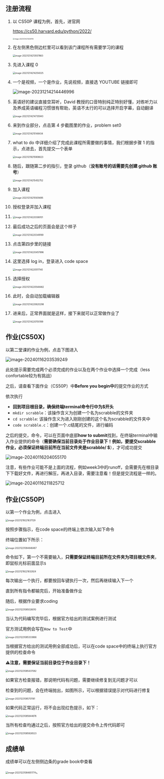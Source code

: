 ## 注册流程

1. 以 CS50P 课程为例，首先，进官网

   https://cs50.harvard.edu/python/2022/

   <img src="../public/assets/cs50/image-20231214213039110.png" alt="image-20231214213039110" style="zoom:35%;" />

2. 在左侧黑色侧边栏里可以看到该门课程所有需要学习的课程

   <img src="../public/assets/cs50/image-20231214213557663.png" alt="image-20231214213557663" style="zoom:50%;" />

3. 先进入课程 0

   <img src="../public/assets/cs50/image-20231214214254025.png" alt="image-20231214214254025" style="zoom:50%;" />

4. 一个是视频，一个是作业，先说视频，直接选 YOUTUBE 链接即可

   ![image-20231214214446996](../public/assets/cs50/image-20231214214446996.png)

5. 英语好的建议直接空耳听，David 教授的口音特别纯正特别好懂，对练听力以及养成英语编程习惯很有帮助，英语不太行的可以选择开启字幕，自动翻译

   <img src="../public/assets/cs50/image-20231214214735943.png" alt="image-20231214214735943" style="zoom:50%;" />

6. 来到作业部分，点击第 4 步截图里的作业，problem set0

   <img src="../public/assets/cs50/image-20231214215148434.png" alt="image-20231214215148434" style="zoom:50%;" />

7. what to do 中详细介绍了完成此课程所需要做的事情，我们根据步骤 1 的指示，点进去，首先提交一个表单

   <img src="../public/assets/cs50/image-20231219215906823.png" alt="image-20231219215906823" style="zoom:50%;" />

8. 随后，跟随第二步的指引，登录 github（**没有账号的话需要先创建 github 账号**）

   <img src="../public/assets/cs50/image-20231214215452752.png" alt="image-20231214215452752" style="zoom:50%;" />

9. 加入课程

   <img src="../public/assets/cs50/image-20231214215505695.png" alt="image-20231214215505695" style="zoom:50%;" />

10. 授权登录并加入课程

11. <img src="../public/assets/cs50/image-20231214220306101.png" alt="image-20231214220306101" style="zoom:50%;" />

12. 最后成功之后的页面会是这个样子

    <img src="../public/assets/cs50/image-20231214220349189.png" alt="image-20231214220349189" style="zoom:50%;" />

13. 点击第四步里的链接

    <img src="../public/assets/cs50/image-20231214220457896.png" alt="image-20231214220457896" style="zoom:50%;" />

14. 这里选择 log in，登录进入 code space

    <img src="../public/assets/cs50/image-20231214220517140.png" alt="image-20231214220517140" style="zoom:50%;" />

15. 选择授权

    <img src="../public/assets/cs50/image-20231214220548462.png" alt="image-20231214220548462" style="zoom:50%;" />

16. 此时，会自动加载编辑器

    <img src="../public/assets/cs50/image-20231214220620298.png" alt="image-20231214220620298" style="zoom:50%;" />

17. 进来后，正常界面就是这样，接下来就可以正常做作业了

    <img src="../public/assets/cs50/image-20231214220700189.png" alt="image-20231214220700189" style="zoom:50%;" />

    

    

    



## 作业(CS50X)

以第二堂课的作业为例，点击下图进入

![image-20240116203539249](../public/assets/cs50/image-20240116203539249.png)

此处提示需要完成两个必须完成的作业以及在两个作业中选择一个完成（less confortable较为有挑战）

之后，请查看下面作业（CS50P）中**Before you begin中**的提交作业的方式

依次执行

- **回到项目根目录，确保终端terminal命令行中为$开头**
- `mkdir scrabble`：该操作含义为创建一个名为scrabble的文件夹
- `cd scrabble`: 该操作含义为进入刚刚创建的这个名为scrabble的文件夹中
- `code scrabble.c`：创建一个.c结尾的文件，进行编码

之后的提交，命令，可以在页面中底部**how to submit**找到，在终端terminal中输入作业提供的命令（**需要确保当前目录处于作业目录下！例如，要提交scrabble作业，必须保证终端目前所在当前文件夹是scrabble/ $**），才可成功提交

![image-20240116204055170](../public/assets/cs50/image-20240116204055170.png)



注意，有些作业可能不是上面的流程，例如week3中的runoff，会需要先在根目录下下载好文件，再进行解压，再进入目录，需要注意看！但是提交流程是一样的。

![image-20240116211825712](../public/assets/cs50/image-20240116211825712.png)





## 作业(CS50P)

以第一个作业为例，点击进入

<img src="../public/assets/cs50/image-20231219221637129.png" alt="image-20231219221637129" style="zoom:50%;" />

按照步骤指示，在code space的终端上依次输入如下命令

终端位置如下所示：

<img src="../public/assets/cs50/image-20231221084846487.png" alt="image-20231221084846487" style="zoom:50%;" />

命令如下，第一个不需要输入，**只需要保证终端目前所在文件夹为项目根文件夹**，即鼠标光标前面显示`$` 

<img src="../public/assets/cs50/image-20231219221832924.png" alt="image-20231219221832924" style="zoom:50%;" />

每次输出一个执行，都要按回车键执行一次，然后再继续输入下一个

直到所有指令都输完后，开始准备做作业

随后，根据作业要求coding

<img src="../public/assets/cs50/image-20231221085026010.png" alt="image-20231221085026010" style="zoom:50%;" />

当认为代码编写完毕后，根据官方给出的测试案例进行测试

官方测试用例会写在`How to Test`中

<img src="../public/assets/cs50/image-20231221085333866.png" alt="image-20231221085333866" style="zoom:50%;" />

当根据官方给出的测试用例全部成功后，可以在code space中的终端上执行官方提供的检查命令

⚠️**注意，需要保证当前目录位于作业目录下！**

<img src="../public/assets/cs50/image-20231221085437082.png" alt="image-20231221085437082" style="zoom:50%;" />

如果官方检查报错，那说明代码有问题，需要继续修复到无问题才可以

检查到的问题，会在终端抛出，如图所示，可以根据错误提示对代码进行修复

<img src="../public/assets/cs50/image-20231221085701181.png" alt="image-20231221085701181" style="zoom:50%;" />

如果代码正常运行，将不会出现红色提示，如下：

<img src="../public/assets/cs50/image-20231221085844676.png" alt="image-20231221085844676" style="zoom:50%;" />

当所有检查均通过之后，按照官方给出的提交命令上传代码即可

<img src="../public/assets/cs50/image-20231221085926523.png" alt="image-20231221085926523" style="zoom:50%;" />





## 成绩单

成绩单可以在左侧侧边条的grade book中查看

<img src="../public/assets/cs50/image-20231221084651774.png" alt="image-20231221084651774" style="zoom:50%;" />、
